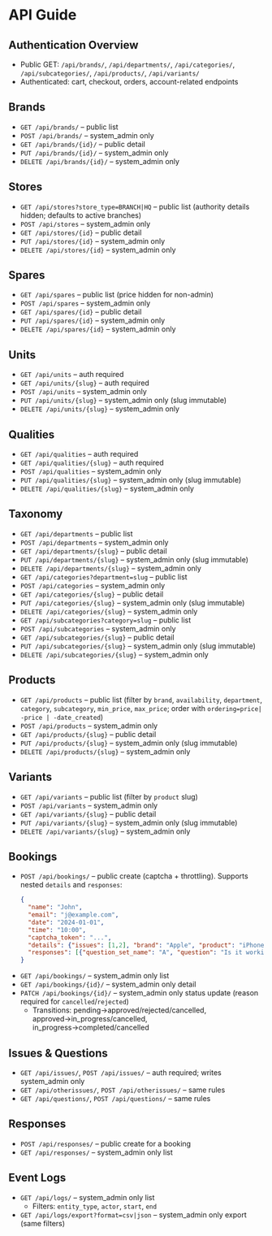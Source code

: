 # API Guide

## Authentication Overview
- Public GET: `/api/brands/`, `/api/departments/`, `/api/categories/`, `/api/subcategories/`, `/api/products/`, `/api/variants/`
- Authenticated: cart, checkout, orders, account-related endpoints

## Brands
- `GET /api/brands/` – public list
- `POST /api/brands/` – system_admin only
- `GET /api/brands/{id}/` – public detail
- `PUT /api/brands/{id}/` – system_admin only
- `DELETE /api/brands/{id}/` – system_admin only

## Stores
- `GET /api/stores?store_type=BRANCH|HQ` – public list (authority details hidden; defaults to active branches)
- `POST /api/stores` – system_admin only
- `GET /api/stores/{id}` – public detail
- `PUT /api/stores/{id}` – system_admin only
- `DELETE /api/stores/{id}` – system_admin only

## Spares
- `GET /api/spares` – public list (price hidden for non-admin)
- `POST /api/spares` – system_admin only
- `GET /api/spares/{id}` – public detail
- `PUT /api/spares/{id}` – system_admin only
- `DELETE /api/spares/{id}` – system_admin only

## Units
- `GET /api/units` – auth required
- `GET /api/units/{slug}` – auth required
- `POST /api/units` – system_admin only
- `PUT /api/units/{slug}` – system_admin only (slug immutable)
- `DELETE /api/units/{slug}` – system_admin only

## Qualities
- `GET /api/qualities` – auth required
- `GET /api/qualities/{slug}` – auth required
- `POST /api/qualities` – system_admin only
- `PUT /api/qualities/{slug}` – system_admin only (slug immutable)
- `DELETE /api/qualities/{slug}` – system_admin only

## Taxonomy
- `GET /api/departments` – public list
- `POST /api/departments` – system_admin only
- `GET /api/departments/{slug}` – public detail
- `PUT /api/departments/{slug}` – system_admin only (slug immutable)
- `DELETE /api/departments/{slug}` – system_admin only
- `GET /api/categories?department=slug` – public list
- `POST /api/categories` – system_admin only
- `GET /api/categories/{slug}` – public detail
- `PUT /api/categories/{slug}` – system_admin only (slug immutable)
- `DELETE /api/categories/{slug}` – system_admin only
- `GET /api/subcategories?category=slug` – public list
- `POST /api/subcategories` – system_admin only
- `GET /api/subcategories/{slug}` – public detail
- `PUT /api/subcategories/{slug}` – system_admin only (slug immutable)
- `DELETE /api/subcategories/{slug}` – system_admin only

## Products
- `GET /api/products` – public list (filter by `brand`, `availability`, `department`, `category`, `subcategory`, `min_price`, `max_price`; order with `ordering=price| -price | -date_created`)
- `POST /api/products` – system_admin only
- `GET /api/products/{slug}` – public detail
- `PUT /api/products/{slug}` – system_admin only (slug immutable)
- `DELETE /api/products/{slug}` – system_admin only

## Variants
- `GET /api/variants` – public list (filter by `product` slug)
- `POST /api/variants` – system_admin only
- `GET /api/variants/{slug}` – public detail
- `PUT /api/variants/{slug}` – system_admin only (slug immutable)
- `DELETE /api/variants/{slug}` – system_admin only


## Bookings
- `POST /api/bookings/` – public create (captcha + throttling). Supports nested `details` and `responses`:
  ```json
  {
    "name": "John",
    "email": "j@example.com",
    "date": "2024-01-01",
    "time": "10:00",
    "captcha_token": "...",
    "details": {"issues": [1,2], "brand": "Apple", "product": "iPhone"},
    "responses": [{"question_set_name": "A", "question": "Is it working?", "response": "Yes"}]
  }
  ```
- `GET /api/bookings/` – system_admin only list
- `GET /api/bookings/{id}/` – system_admin only detail
- `PATCH /api/bookings/{id}/` – system_admin only status update (reason required for `cancelled`/`rejected`)
  - Transitions: pending→approved/rejected/cancelled, approved→in_progress/cancelled, in_progress→completed/cancelled

## Issues & Questions
- `GET /api/issues/`, `POST /api/issues/` – auth required; writes system_admin only
- `GET /api/otherissues/`, `POST /api/otherissues/` – same rules
- `GET /api/questions/`, `POST /api/questions/` – same rules

## Responses
- `POST /api/responses/` – public create for a booking
- `GET /api/responses/` – system_admin only list

## Event Logs
- `GET /api/logs/` – system_admin only list
  - Filters: `entity_type`, `actor`, `start`, `end`
- `GET /api/logs/export?format=csv|json` – system_admin only export (same filters)
